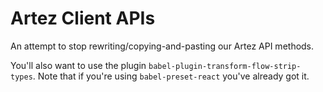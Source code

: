 # Artez Client APIs

An attempt to stop rewriting/copying-and-pasting our Artez API methods.

You'll also want to use the plugin `babel-plugin-transform-flow-strip-types`.
Note that if you're using `babel-preset-react` you've already got it.

